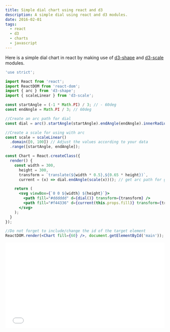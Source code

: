 ```yaml
---
title: Simple dial chart using react and d3
description: A simple dial using react and d3 modules.
date: 2016-02-01
tags:
  - react
  - d3
  - charts
  - javascript
---
```


Here is a simple dial chart in react by making use of [d3-shape](https://github.com/d3/d3-shape) and [d3-scale](https://github.com/d3/d3-scale) modules.

```jsx
'use strict';

import React from 'react';
import ReactDOM from 'react-dom';
import { arc } from 'd3-shape';
import { scaleLinear } from 'd3-scale';

const startAngle = (-1 * Math.PI) / 3; // - 60deg
const endAngle = Math.PI / 3; // 60deg

//Create an arc path for dial
const dial = arc().startAngle(startAngle).endAngle(endAngle).innerRadius(80).outerRadius(145);

//Create a scale for using with arc
const scale = scaleLinear()
  .domain([0, 100]) // Adjust the values according to your data
  .range([startAngle, endAngle]);

const Chart = React.createClass({
  render() {
    const width = 300,
      height = 300,
      transform = `translate(${width * 0.5},${0.65 * height})`,
      current = (x) => dial.endAngle(scale(x))(); // get arc path for given value

    return (
      <svg viewBox={`0 0 ${width} ${height}`}>
        <path fill="#dddddd" d={dial()} transform={transform} />
        <path fill="#f44336" d={current(this.props.fill)} transform={transform} />
      </svg>
    );
  }
});

//Do not forget to include/change the id of the target element
ReactDOM.render(<Chart fill={60} />, document.getElementById('main'));
```

<p><iframe height='268' scrolling='no' src='//codepen.io/vkbansal/embed/preview/NxzBGM/?height=268&theme-id=0&default-tab=result' frameborder='no' allowtransparency='true' allowfullscreen='true' style='width: 100%;'>See the Pen <a href='http://codepen.io/vkbansal/pen/NxzBGM/'>Simple dial chart using react and d3</a> by Vivek Kumar Bansal (<a href='http://codepen.io/vkbansal'>@vkbansal</a>) on <a href='http://codepen.io'>CodePen</a>.

</iframe>

</p>
